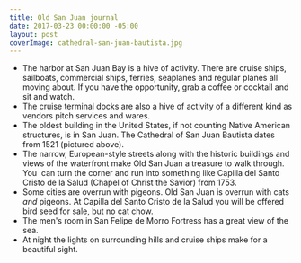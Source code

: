 ```yaml
---
title: Old San Juan journal
date: 2017-03-23 00:00:00 -05:00
layout: post
coverImage: cathedral-san-juan-bautista.jpg
---
```


- The harbor at San Juan Bay is a hive of activity. There are cruise ships, sailboats, commercial ships, ferries, seaplanes and regular planes all moving about. If you have the opportunity, grab a coffee or cocktail and sit and watch.
- The cruise terminal docks are also a hive of activity of a different kind as vendors pitch services and wares.
- The oldest building in the United States, if not counting Native American structures, is in San Juan. The Cathedral of San Juan Bautista dates from 1521 (pictured above).
- The narrow, European-style streets along with the historic buildings and views of the waterfront make Old San Juan a treasure to walk through. You  can turn the corner and run into something like Capilla del Santo Cristo de la Salud (Chapel of Christ the Savior) from 1753.
- Some cities are overrun with pigeons. Old San Juan is overrun with cats _and_ pigeons. At Capilla del Santo Cristo de la Salud you will be offered bird seed for sale, but no cat chow.
- The men's room in San Felipe de Morro Fortress has a great view of the sea.
- At night the lights on surrounding hills and cruise ships make for a beautiful sight.
